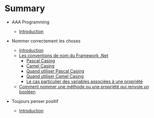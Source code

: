 # Summary

* AAA Programming
  * [Introduction](README.md)

* Nommer correctement les choses
  * [Introduction](NameThingsCorrectly/README.md)
  * [Les conventions de nom du Framework .Net](NamingConventionsInFrameworkDotNet/README.md)
     * [Pascal Casing](NamingConventionsInFrameworkDotNet/PascalCasing.md)
     * [Camel Casing](NamingConventionsInFrameworkDotNet/CamelCasing.md)
     * [Quand utiliser Pascal Casing](NamingConventionsInFrameworkDotNet/WhenToUsePascalCasing.md)
     * [Quand utiliser Camel Casing](NamingConventionsInFrameworkDotNet/WhenToUseCamelCasing.md)
     * [Le cas particulier des variables associées à une propriété](NamingConventionsInFrameworkDotNet/SpecialCaseOfVariablesThatAreBackingFieldsOfProperties.md)
  * [Comment nommer une méthode ou une propriété qui renvoie un booléen](NameThingsCorrectly/HowToCreateNameForBooleanMethodOrPrperty.md)

* Toujours penser positif
  * [Introduction](ThinkPositive/README.md)



